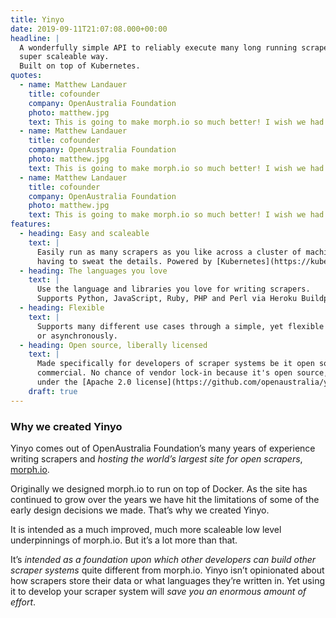 ```yaml
---
title: Yinyo
date: 2019-09-11T21:07:08.000+00:00
headline: |
  A wonderfully simple API to reliably execute many long running scrapers in a
  super scaleable way.
  Built on top of Kubernetes.
quotes:
  - name: Matthew Landauer
    title: cofounder
    company: OpenAustralia Foundation
    photo: matthew.jpg
    text: This is going to make morph.io so much better! I wish we had done this *ages* ago.
  - name: Matthew Landauer
    title: cofounder
    company: OpenAustralia Foundation
    photo: matthew.jpg
    text: This is going to make morph.io so much better! I wish we had done this *ages* ago.
  - name: Matthew Landauer
    title: cofounder
    company: OpenAustralia Foundation
    photo: matthew.jpg
    text: This is going to make morph.io so much better! I wish we had done this *ages* ago.
features:
  - heading: Easy and scaleable
    text: |
      Easily run as many scrapers as you like across a cluster of machines without
      having to sweat the details. Powered by [Kubernetes](https://kubernetes.io/).
  - heading: The languages you love
    text: |
      Use the language and libraries you love for writing scrapers.
      Supports Python, JavaScript, Ruby, PHP and Perl via Heroku Buildpacks.
  - heading: Flexible
    text: |
      Supports many different use cases through a simple, yet flexible API that can operate synchronously
      or asynchronously.
  - heading: Open source, liberally licensed
    text: |
      Made specifically for developers of scraper systems be it open source or
      commercial. No chance of vendor lock-in because it's open source,
      under the [Apache 2.0 license](https://github.com/openaustralia/yinyo/blob/master/LICENSE).
    draft: true
---
```


### Why we created Yinyo

Yinyo comes out of OpenAustralia Foundation’s many years of experience writing scrapers and _hosting the world’s largest site for open scrapers_, [morph.io](http://morph.io).

Originally we designed morph.io to run on top of Docker. As the site has continued to grow over the years we have hit the limitations of some of the early design decisions we made. That’s why we created Yinyo.

It is intended as a much improved, much more scaleable low level underpinnings of morph.io. But it’s a lot more than that.

It’s _intended as a foundation upon which other developers can build other scraper systems_ quite different from morph.io. Yinyo isn’t opinionated about how scrapers store their data or what languages they’re written in. Yet using it to develop your scraper system will _save you an enormous amount of effort_.
